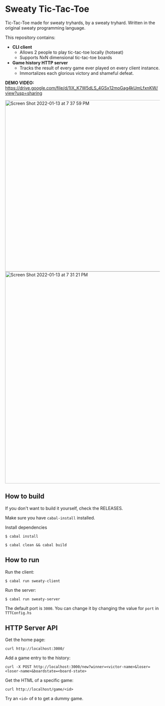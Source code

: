# Sweaty Tic-Tac-Toe


Tic-Tac-Toe made for sweaty tryhards, by a sweaty tryhard. 
Written in the original sweaty programming language.

This repository contains:
- **CLI client**
  - Allows 2 people to play tic-tac-toe locally (hotseat)
  - Supports NxN dimensional tic-tac-toe boards
- **Game history HTTP server**
  - Tracks the result of every game ever played on every client instance.
  - Immortalizes each glorious victory and shameful defeat.

**DEMO VIDEO:** https://drive.google.com/file/d/1IX_K7W5dLS_4GSx12moGag4kUmLfxnKW/view?usp=sharing

<img width="557" alt="Screen Shot 2022-01-13 at 7 37 59 PM" src="https://user-images.githubusercontent.com/43355097/149442178-86f2844a-64ed-479b-92e3-8d7bca536acb.png">

<img width="689" alt="Screen Shot 2022-01-13 at 7 31 21 PM" src="https://user-images.githubusercontent.com/43355097/149441908-6e201476-a40d-4393-89a7-8abf82716bc4.png">

## How to build

If you don't want to build it yourself, check the RELEASES.

Make sure you have `cabal-install` installed.


Install dependencies

```
$ cabal install
```


```
$ cabal clean && cabal build
```

## How to run

Run the client:

```
$ cabal run sweaty-client
```

Run the server:

```
$ cabal run sweaty-server
```
The default port is `3000`. You can change it by changing the value for `port` in `TTTConfig.hs`


## HTTP Server API

Get the home page:

```
curl http://localhost:3000/
```

Add a game entry to the history:

```
curl -X POST http://localhost:3000/new?winner=<victor-name>&loser=<loser-name>&boardstate=<board-state>
```

Get the HTML of a specific game:

```
curl http://localhost/game/<id>
```

Try an `<id>` of `0` to get a dummy game.

